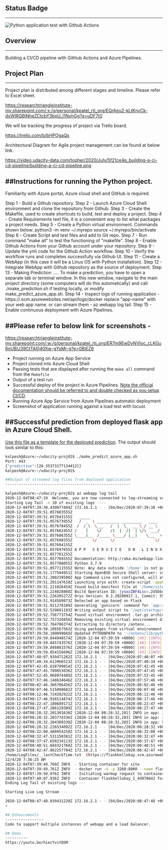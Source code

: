 ## Status Badge
-----------------
![Python application test with Github Actions](https://github.com/kalpee06/udacity-proj02/workflows/Python%20application%20test%20with%20Github%20Actions/badge.svg)


## Overview
--------------
Building a CI/CD pipeline with GitHub Actions and Azure Pipelines.

## Project Plan
------------------
Project plan is distributed among different stages and timeline. Please refer to Excel sheet.

https://researchtriangleinstitute-my.sharepoint.com/:x:/g/personal/kpatel_rti_org/EQrAeu2-kLtKnvCk-dxWIRQBjNheZCtcbY3bpU_I1NxhGg?e=uDF7t0

We will be tracking the progress of project via Trello board.

https://trello.com/b/bHPOgaQs

Architectural Diagram for Agile project management can be found at below link.

https://video.udacity-data.com/topher/2020/July/5f21ce4e_building-a-ci-cd-pipeline/building-a-ci-cd-pipeline.png

##Instructions for running the Python project.
---------------------------------------------
Familiarity with Azure portal, Azure cloud shell and GitHub is required.

Step 1 - Build a Github repository.
Step 2 - Launch Azure Cloud Shell environment and clone the repository from Github.
Step 3 - Create the Makefile, used to create shortcuts to build, test and deploy a project.
Step 4 - Create Requirements text file, it is a convenient way to list what packages a project needs.
Step 5 - Create a Python virtual environment. Commands shown below.
         python3 -m venv ~/.myrepo
         source ~/.myrepo/bin/activate
Step 6 - Create Script and test files and add to Git repo.
Step 7 - Run command "make all" to test the functioning of "makefile".
Step 8 - Enable Github Actions from your Github account under your repository.
Step 9 - Update the yml code for the Github Action workflow.
Step 10 - Verify the workflow runs and completes successfully via Github UI.
Step 11 - Create a WebApp (in this case it will be a Linux OS with Python installation).
Step 12 - Integrate WebApp with Github repository as the source of deployment.
Step 13 - Making Prediction .....
         To make a prediction, you have to open a separate tab or terminal window. In this new window, navigate to the main project directory
         (some computers will do this automatically) and call ./make_prediction.sh if testing locally, or modify make_predict_azure_app.sh.
Step 14 - Inspect logs of running application - https://<app-name>.scm.azurewebsites.net/api/logs/docker replace "app-name" with your web app name.
          or can stream them - az webapp log tail.
Step 15 - Enable continuous deployment with Azure Pipelines.

##Please refer to below link for screenshots - 
--------------------------------------------
https://researchtriangleinstitute-my.sharepoint.com/:w:/g/personal/kpatel_rti_org/ER7m9EwDvNVIoc_cLKGu6nUBIJ39CtTAl040Xw-gYsMr-g?e=0BiEZ8
* Project running on Azure App Service
* Project cloned into Azure Cloud Shell
* Passing tests that are displayed after running the `make all` command from the `Makefile`
* Output of a test run
* Successful deploy of the project in Azure Pipelines.  [Note the official documentation should be referred to and double checked as you setup CI/CD](https://docs.microsoft.com/en-us/azure/devops/pipelines/ecosystems/python-webapp?view=azure-devops).
* Running Azure App Service from Azure Pipelines automatic deployment
* Screenshot of application running against a load test with locust.

##Successful prediction from deployed flask app in Azure Cloud Shell.
------------------------------------------------------------------------
[Use this file as a template for the deployed prediction](https://github.com/udacity/nd082-Azure-Cloud-DevOps-Starter-Code/blob/master/C2-AgileDevelopmentwithAzure/project/starter_files/flask-sklearn/make_predict_azure_app.sh).
The output should look similar to this:

```bash
kalpesh@Azure:~/udacity-proj02$ ./make_predict_azure_app.sh
Port: 443
{"prediction":[20.35373177134412]}
kalpesh@Azure:~/udacity-proj02$

##Output of streamed log files from deployed application
--------------------------------------------------------

kalpesh@Azure:~/udacity-proj02$ az webapp log tail
2020-12-04T08:47:19  Welcome, you are now connected to log-streaming service.
Starting Log Tail -n 10 of existing logs ----
2020-12-04T07:39:30.430077494Z 172.16.2.1 - - [04/Dec/2020:07:39:30 +0000] "GET / HTTP/1.1" 200 32 "https://portal.azure.com/" "Mozilla/5.0 (Windows NT 10.0; Win64; x64) AppleWebKit/537.36 (KHTML, like Gecko) Chrome/86.0.4240.198 Safari/537.36"
2020-12-04T07:39:51.057603555Z
2020-12-04T07:39:51.057643155Z   _____
2020-12-04T07:39:51.057673955Z   /  _  \ __________ _________   ____
2020-12-04T07:39:51.057678455Z  /  /_\  \___   /  |  \_  __ \_/ __ \
2020-12-04T07:39:51.057682455Z /    |    \/    /|  |  /|  | \/\  ___/
2020-12-04T07:39:51.057686355Z \____|__  /_____ \____/ |__|    \___  >
2020-12-04T07:39:51.057690355Z         \/      \/                  \/
2020-12-04T07:39:51.057694155Z
2020-12-04T07:39:51.057697655Z A P P   S E R V I C E   O N   L I N U X
2020-12-04T07:39:51.057701255Z
2020-12-04T07:39:51.057704555Z Documentation: http://aka.ms/webapp-linux
2020-12-04T07:39:51.057708055Z Python 3.7.9
2020-12-04T07:39:51.057711555Z Note: Any data outside '/home' is not persisted
2020-12-04T07:39:51.177504951Z Starting OpenBSD Secure Shell server: sshd.
2020-12-04T07:39:51.200239508Z App Command Line not configured, will attempt auto-detect
2020-12-04T07:39:51.201147610Z Launching oryx with: create-script -appPath /home/site/wwwroot -output /opt/startup/startup.sh -virtualEnvName antenv -defaultApp /opt/defaultsite -bindPort 8000
2020-12-04T07:39:51.221026459Z Found build manifest file at '/home/site/wwwroot/oryx-manifest.toml'. Deserializing it...
2020-12-04T07:39:51.224828868Z Build Operation ID: |ysozZBF4Lsc=.2d5bbd63_
2020-12-04T07:39:51.226205272Z Oryx Version: 0.2.20200917.1, Commit: 59deb778658a124cb74ea8e2c8f39fa87abcc9d9, ReleaseTagName: 20200917.1
2020-12-04T07:39:51.914589873Z Detected an app based on Flask
2020-12-04T07:39:51.921278189Z Generating `gunicorn` command for 'app:app'
2020-12-04T07:39:52.529691193Z Writing output script to '/opt/startup/startup.sh'
2020-12-04T07:39:52.756773754Z Found virtual environment .tar.gz archive.
2020-12-04T07:39:52.757326856Z Removing existing virtual environment directory /antenv...
2020-12-04T07:39:52.764786374Z Extracting to directory /antenv...
2020-12-04T07:39:58.106567563Z Using packages from virtual environment antenv located at /antenv.
2020-12-04T07:39:58.109099669Z Updated PYTHONPATH to ':/antenv/lib/python3.7/site-packages'
2020-12-04T07:39:59.844948574Z [2020-12-04 07:39:59 +0000] [40] [INFO] Starting gunicorn 20.0.4
2020-12-04T07:39:59.845743576Z [2020-12-04 07:39:59 +0000] [40] [INFO] Listening at: http://0.0.0.0:8000 (40)
2020-12-04T07:39:59.846081576Z [2020-12-04 07:39:59 +0000] [40] [INFO] Using worker: sync
2020-12-04T07:39:59.854156696Z [2020-12-04 07:39:59 +0000] [43] [INFO] Booting worker with pid: 43
2020-12-04T07:40:07.939471282Z 172.16.2.1 - - [04/Dec/2020:07:40:07 +0000] "GET /robots933456.txt HTTP/1.1" 404 232 "-" "-"
2020-12-04T07:40:34.613966513Z 172.16.2.1 - - [04/Dec/2020:07:40:34 +0000] "GET / HTTP/1.1" 200 32 "-" "Mozilla/5.0 (Windows NT 10.0; Win64; x64) AppleWebKit/537.36 (KHTML, like Gecko) Chrome/86.0.4240.198 Safari/537.36"
2020-12-04T07:42:45.638799854Z 172.16.2.1 - - [04/Dec/2020:07:42:45 +0000] "GET / HTTP/1.1" 200 32 "-" "AlwaysOn"
2020-12-04T07:47:45.789853036Z 172.16.2.1 - - [04/Dec/2020:07:47:45 +0000] "GET / HTTP/1.1" 200 32 "-" "AlwaysOn"
2020-12-04T07:52:45.968974489Z 172.16.2.1 - - [04/Dec/2020:07:52:45 +0000] "GET / HTTP/1.1" 200 32 "-" "AlwaysOn"
2020-12-04T07:57:46.148634646Z 172.16.2.1 - - [04/Dec/2020:07:57:46 +0000] "GET / HTTP/1.1" 200 32 "-" "AlwaysOn"
2020-12-04T08:02:46.366706456Z 172.16.2.1 - - [04/Dec/2020:08:02:46 +0000] "GET / HTTP/1.1" 200 32 "-" "AlwaysOn"
2020-12-04T08:07:46.515000682Z 172.16.2.1 - - [04/Dec/2020:08:07:46 +0000] "GET / HTTP/1.1" 200 32 "-" "AlwaysOn"
2020-12-04T08:12:46.724282922Z 172.16.2.1 - - [04/Dec/2020:08:12:46 +0000] "GET / HTTP/1.1" 200 32 "-" "AlwaysOn"
2020-12-04T08:17:46.916514874Z 172.16.2.1 - - [04/Dec/2020:08:17:46 +0000] "GET / HTTP/1.1" 200 32 "-" "AlwaysOn"
2020-12-04T08:22:47.180689171Z 172.16.2.1 - - [04/Dec/2020:08:22:47 +0000] "GET / HTTP/1.1" 200 32 "-" "AlwaysOn"
2020-12-04T08:27:47.286129309Z 172.16.2.1 - - [04/Dec/2020:08:27:47 +0000] "GET / HTTP/1.1" 200 32 "-" "AlwaysOn"
2020-12-04T08:28:32.201301630Z [2020-12-04 08:28:32,201] INFO in app: JSON payload: %s json_payload
2020-12-04T08:28:32.203774336Z [2020-12-04 08:28:32,203] INFO in app: inference payload DataFrame: %s inference_payload
2020-12-04T08:28:32.204389338Z [2020-12-04 08:28:32,203] INFO in app: Scaling Payload: %s payload
2020-12-04T08:28:32.226534092Z 172.16.2.1 - - [04/Dec/2020:08:28:32 +0000] "POST /predict HTTP/1.1" 200 35 "-" "curl/7.47.0"
2020-12-04T08:32:00.480954258Z 172.16.2.1 - - [04/Dec/2020:08:32:00 +0000] "GET / HTTP/1.1" 200 32 "https://portal.azure.com/" "Mozilla/5.0 (Windows NT 10.0; Win64; x64) AppleWebKit/537.36 (KHTML, like Gecko) Chrome/86.0.4240.198 Safari/537.36"
2020-12-04T08:32:47.531150381Z 172.16.2.1 - - [04/Dec/2020:08:32:47 +0000] "GET / HTTP/1.1" 200 32 "-" "AlwaysOn"
2020-12-04T08:37:47.650234113Z 172.16.2.1 - - [04/Dec/2020:08:37:47 +0000] "GET / HTTP/1.1" 200 32 "-" "AlwaysOn"
2020-12-04T08:40:51.684321768Z 172.16.2.1 - - [04/Dec/2020:08:40:51 +0000] "GET / HTTP/1.1" 200 32 "https://portal.azure.com/" "Mozilla/5.0 (Windows NT 10.0; Win64; x64) AppleWebKit/537.36 (KHTML, like Gecko) Chrome/86.0.4240.198 Safari/537.36"
2020-12-04T08:42:47.862257704Z 172.16.2.1 - - [04/Dec/2020:08:42:47 +0000] "GET / HTTP/1.1" 200 32 "-" "AlwaysOn"
/home/LogFiles/__lastCheckTime.txt  (https://flaskhellokay.scm.azurewebsites.net/api/vfs/LogFiles/__lastCheckTime.txt)
12/4/20 7:36:25 AM
2020-12-04T07:39:49.760Z INFO  - Starting container for site
2020-12-04T07:39:49.761Z INFO  - docker run -d -p 3260:8000 --name flaskhellokay_1_4d978642 -e WEBSITE_SITE_NAME=flaskhellokay -e WEBSITE_AUTH_ENABLED=False -e WEBSITE_ROLE_INSTANCE_ID=0 -e WEBSITE_HOSTNAME=flaskhellokay.azurewebsites.net -e WEBSITE_INSTANCE_ID=7254a188ab4586854ad76076414307db730ca9c4cf4a65f1d2870b4c9a2ed8a8 -e HTTP_LOGGING_ENABLED=1 appsvc/python:3.7_20200918.1
2020-12-04T07:39:50.976Z INFO  - Initiating warmup request to container flaskhellokay_1_4d978642 for site flaskhellokay
2020-12-04T07:40:07.936Z INFO  - Container flaskhellokay_1_4d978642 for site flaskhellokay initialized successfully and is ready to serve requests.
Ending Log Tail of existing logs ---

Starting Live Log Stream ---

2020-12-04T08:47:48.039431220Z 172.16.2.1 - - [04/Dec/2020:08:47:48 +0000] "GET / HTTP/1.1" 200 32 "-" "AlwaysOn"
> 

## Enhancements
-----------------
Code to support multiple instances of webapp and a load balancer.

## Demo 
----------
https://youtu.be/hiecYvsYQSM

